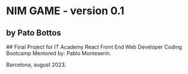 # NIM GAME - version 0.1
## by Pato Bottos

## Final Project for IT Academy React Front End Web Developer Coding Bootcamp 
Mentored by: Pablo Monteserín.

Barcelona, august 2023.
